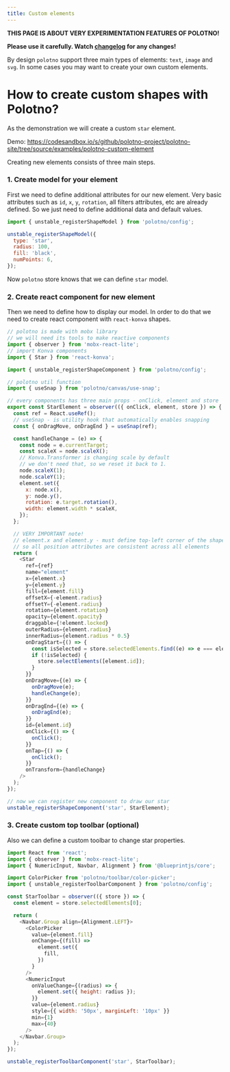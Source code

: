 ```yaml
---
title: Custom elements
---
```


**THIS PAGE IS ABOUT VERY EXPERIMENTATION FEATURES OF POLOTNO!**

**Please use it carefully. Watch [changelog](/changelog) for any changes!**

By design `polotno` support three main types of elements: `text`, `image` and `svg`.
In some cases you may want to create your own custom elements.

# How to create custom shapes with Polotno?

As the demonstration we will create a custom `star` element.

Demo: https://codesandbox.io/s/github/polotno-project/polotno-site/tree/source/examples/polotno-custom-element

Creating new elements consists of three main steps.

### 1. Create model for your element

First we need to define additional attributes for our new element. Very basic attributes such as `id`, `x`, `y`, `rotation`, all filters attributes, etc are already defined. So we just need to define additional data and default values.

```js
import { unstable_registerShapeModel } from 'polotno/config';

unstable_registerShapeModel({
  type: 'star',
  radius: 100,
  fill: 'black',
  numPoints: 6,
});
```

Now `polotno` store knows that we can define `star` model.

### 2. Create react component for new element

Then we need to define how to display our model. In order to do that we need to create react component with `react-konva` shapes.

```js
// polotno is made with mobx library
// we will need its tools to make reactive components
import { observer } from 'mobx-react-lite';
// import Konva components
import { Star } from 'react-konva';

import { unstable_registerShapeComponent } from 'polotno/config';

// polotno util function
import { useSnap } from 'polotno/canvas/use-snap';

// every components has three main props - onClick, element and store
export const StarElement = observer(({ onClick, element, store }) => {
  const ref = React.useRef();
  // useSnap - is utility hook that automatically enables snapping
  const { onDragMove, onDragEnd } = useSnap(ref);

  const handleChange = (e) => {
    const node = e.currentTarget;
    const scaleX = node.scaleX();
    // Konva.Transformer is changing scale by default
    // we don't need that, so we reset it back to 1.
    node.scaleX(1);
    node.scaleY(1);
    element.set({
      x: node.x(),
      y: node.y(),
      rotation: e.target.rotation(),
      width: element.width * scaleX,
    });
  };

  // VERY IMPORTANT note!
  // element.x and element.y - must define top-left corner of the shape
  // so all position attributes are consistent across all elements
  return (
    <Star
      ref={ref}
      name="element"
      x={element.x}
      y={element.y}
      fill={element.fill}
      offsetX={-element.radius}
      offsetY={-element.radius}
      rotation={element.rotation}
      opacity={element.opacity}
      draggable={!element.locked}
      outerRadius={element.radius}
      innerRadius={element.radius * 0.5}
      onDragStart={() => {
        const isSelected = store.selectedElements.find((e) => e === element);
        if (!isSelected) {
          store.selectElements([element.id]);
        }
      }}
      onDragMove={(e) => {
        onDragMove(e);
        handleChange(e);
      }}
      onDragEnd={(e) => {
        onDragEnd(e);
      }}
      id={element.id}
      onClick={() => {
        onClick();
      }}
      onTap={() => {
        onClick();
      }}
      onTransform={handleChange}
    />
  );
});

// now we can register new component to draw our star
unstable_registerShapeComponent('star', StarElement);
```

### 3. Create custom top toolbar (optional)

Also we can define a custom toolbar to change star properties.

```js
import React from 'react';
import { observer } from 'mobx-react-lite';
import { NumericInput, Navbar, Alignment } from '@blueprintjs/core';

import ColorPicker from 'polotno/toolbar/color-picker';
import { unstable_registerToolbarComponent } from 'polotno/config';

const StarToolbar = observer(({ store }) => {
  const element = store.selectedElements[0];

  return (
    <Navbar.Group align={Alignment.LEFT}>
      <ColorPicker
        value={element.fill}
        onChange={(fill) =>
          element.set({
            fill,
          })
        }
      />
      <NumericInput
        onValueChange={(radius) => {
          element.set({ height: radius });
        }}
        value={element.radius}
        style={{ width: '50px', marginLeft: '10px' }}
        min={1}
        max={40}
      />
    </Navbar.Group>
  );
});

unstable_registerToolbarComponent('star', StarToolbar);
```
